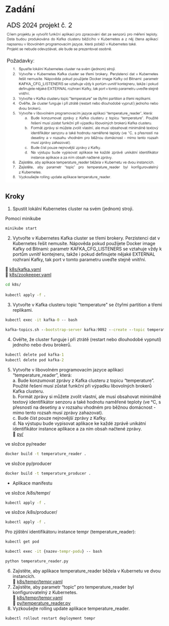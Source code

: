 # Zadání
![Zadání projektu](zadani.png)

## Kroky
1. Spustit lokální Kubernetes cluster na svém (jednom) stroji.<br>

Pomocí minikube
```cmd
minikube start
```
2. Vytvořte v Kubernetes Kafka cluster se třemi brokery. Perzistenci dat v Kubernetes
řešit nemusíte. Nápověda pokud použijete Docker image Kafky od Bitnami: parametr
KAFKA_CFG_LISTENERS se vztahuje vždy k portům uvnitř kontejneru, takže i pokud
definujete nějaké EXTERNAL rozhraní Kafky, tak port v tomto parametru uveďte stejně
vnitřní.<br>

📂 [k8s/kafka.yaml](https://github.com/AdamLnenicka/ADS2/blob/main/k8s/kafka.yaml)<br>
📂 [k8s/zookeeper.yaml](https://github.com/AdamLnenicka/ADS2/blob/main/k8s/zookeeper.yaml)

```cmd
cd k8s/

kubectl apply -f .
```

3. Vytvořte v Kafka clusteru topic "temperature" se čtyřmi partition a třemi replikami.<br>
```cmd
kubectl exec -it kafka-0 -- bash
```
```cmd
kafka-topics.sh --bootstrap-server kafka:9092 --create --topic temperature --replication-factor 3 --partitions 4
```

4. Ověřte, že cluster funguje i při ztrátě (restart nebo dlouhodobé vypnutí) jednoho nebo
dvou brokerů.
```cmd
kubectl delete pod kafka-1
kubectl delete pod kafka-2
```
5. Vytvořte v libovolném programovacím jazyce aplikaci “temperature_reader”, která:<br>
a. Bude konzumovat zprávy z Kafka clusteru z topicu “temperature”. Použité
řešení musí zůstat funkční při výpadku libovolných brokerů Kafka clusteru.<br>
b. Formát zprávy si můžete zvolit vlastní, ale musí obsahovat minimálně textový
identifikátor senzoru a také hodnotu naměřené teploty (ve °C, s přesností na
desetiny a v rozsahu vhodném pro běžnou domácnost - mimo tento rozsah
musí zprávy zahazovat).<br>
c. Bude číst pouze nejnovější zprávy z Kafky.<br>
d. Na výstupu bude vypisovat aplikace ke každé zprávě unikátní identifikátor
instance aplikace a za ním obsah načtené zprávy.<br>
📂 [py/](https://github.com/AdamLnenicka/ADS2/tree/main/py)

ve složce py/reader
```cmd
docker build -t temperature_reader .
```
ve složce py/producer
```cmd
docker build -t temperature_producer .
```

- Aplikace manifestu

ve složce /k8s/tempr/
```cmd
kubectl apply -f .
```

ve složce /k8s/producer/
```cmd
kubectl apply -f .
```

Pro zjištění identifikátoru instance tempr (temperature_reader):
```cmd
kubectl get pod
```
```cmd
kubectl exec -it {nazev-tempr-podu} -- bash
```
```cmd
python temperature_reader.py
```

6. Zajistěte, aby aplikace temperature_reader běžela v Kubernetu ve dvou instancích.<br>
📂 [k8s/tempr/tempr.yaml](https://github.com/AdamLnenicka/ADS2/blob/main/k8s/tempr/tempr.yaml)
7. Zajistěte, aby parametr “topic” pro temperature_reader byl konfigurovatelný
z Kubernetes.<br>
📂 [k8s/tempr/tempr.yaml](https://github.com/AdamLnenicka/ADS2/blob/main/k8s/tempr/tempr.yaml)<br>
📂 [py/temperature_reader.py](https://github.com/AdamLnenicka/ADS2/blob/main/py/reader/temperature_reader.py)
9. Vyzkoušejte rolling update aplikace temperature_reader.<br>
```cmd
kubectl rollout restart deployment tempr
```